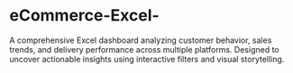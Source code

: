 # eCommerce-Excel-
A comprehensive Excel dashboard analyzing customer behavior, sales trends, and delivery performance across multiple platforms. Designed to uncover actionable insights using interactive filters and visual storytelling.
